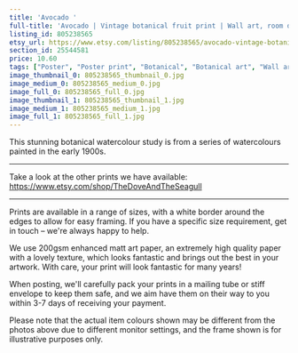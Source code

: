 ```yaml
---
title: 'Avocado '
full-title: 'Avocado | Vintage botanical fruit print | Wall art, room decor, vintage print, watercolour'
listing_id: 805238565
etsy_url: https://www.etsy.com/listing/805238565/avocado-vintage-botanical-fruit-print?utm_source=site&utm_medium=api&utm_campaign=api
section_id: 25544581
price: 10.60
tags: ["Poster", "Poster print", "Botanical", "Botanical art", "Wall art", "Botanical poster", "Photograph", "Vintage", "Watercolour", "Fruit", "High quality print", "Avocado", "USDA Pomological"]
image_thumbnail_0: 805238565_thumbnail_0.jpg
image_medium_0: 805238565_medium_0.jpg
image_full_0: 805238565_full_0.jpg
image_thumbnail_1: 805238565_thumbnail_1.jpg
image_medium_1: 805238565_medium_1.jpg
image_full_1: 805238565_full_1.jpg
---
```

This stunning botanical watercolour study is from a series of watercolours painted in the early 1900s.

---

Take a look at the other prints we have available:
https://www.etsy.com/shop/TheDoveAndTheSeagull

----

Prints are available in a range of sizes, with a white border around the edges to allow for easy framing. If you have a specific size requirement, get in touch – we&#39;re always happy to help.

We use 200gsm enhanced matt art paper, an extremely high quality paper with a lovely texture, which looks fantastic and brings out the best in your artwork. With care, your print will look fantastic for many years!

When posting, we&#39;ll carefully pack your prints in a mailing tube or stiff envelope to keep them safe, and we aim have them on their way to you within 3-7 days of receiving your payment.

Please note that the actual item colours shown may be different from the photos above due to different monitor settings, and the frame shown is for illustrative purposes only.
